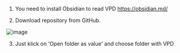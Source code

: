 1) You need to install Obsidian to read VPD https://obsidian.md/

2) Download repository from GitHub.

![image](https://github.com/RozzenRose/Vlad-s_program_database/assets/128060280/9d1b5802-6837-48f9-9d22-ea7271986f77)

3) Just klick on 'Open folder as value' and choose folder with VPD
